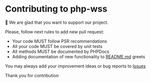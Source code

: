 Contributing to php-wss
========================

:wave: We are glad that you want to support our project. 

Please, follow next rules to add new pull request:

* Your code MUST follow PSR recommendations
* All your code MUST be covered by unit tests
* All methods MUST be documented by PHPDocs
* Adding documentation of new functionality to [README.md](https://github.com/arthurkushman/php-wss/blob/master/README.md) greets

You may always add your improvement ideas or bug reports to [Issues](https://github.com/arthurkushman/php-wss/issues)

Thank you for contribution
